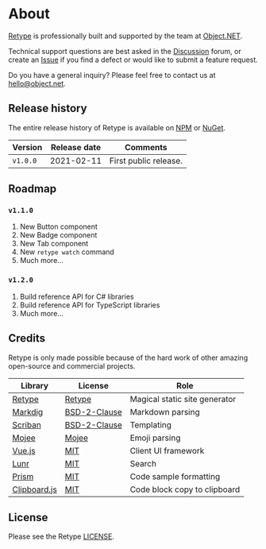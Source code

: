 # About

[Retype](https://retype.com/) is professionally built and supported by the team at [Object.NET](https://object.net).

Technical support questions are best asked in the [Discussion](https://github.com/retypeapp/retype/discussions) forum, or create an [Issue](https://github.com/retypeapp/retype/issues) if you find a defect or would like to submit a feature request.

Do you have a general inquiry? Please feel free to contact us at [hello@object.net](mailto:hello@object.net).

## Release history

The entire release history of Retype is available on [NPM](https://www.npmjs.com/package/retypeapp) or [NuGet](https://nuget.org/packages/retypeapp). 

Version | Release date | Comments
--- | --- | ---
`v1.0.0` | 2021-02-11 | First public release.

## Roadmap

### `v1.1.0`

1. New Button component
2. New Badge component
3. New Tab component
4. New `retype watch` command
5. Much more...

### `v1.2.0`

1. Build reference API for C# libraries
2. Build reference API for TypeScript libraries
3. Much more...

## Credits

Retype is only made possible because of the hard work of other amazing open-source and commercial projects. 

Library | License | Role
--- | --- | ---
[Retype](https://retype.com/) | [Retype](/LICENSE.md) | Magical static site generator
[Markdig](https://github.com/xoofx/markdig) | [BSD-2-Clause](https://github.com/xoofx/markdig/blob/master/license.txt) | Markdown parsing
[Scriban](https://github.com/scriban/scriban) | [BSD-2-Clause](https://github.com/scriban/scriban/blob/master/license.txt) | Templating
[Mojee](https://mojee.io) | [Mojee](https://docs.mojee.io/LICENSE/) | Emoji parsing
[Vue.js](https://vuejs.org/) | [MIT](https://github.com/vuejs/vue/blob/dev/LICENSE) | Client UI framework
[Lunr](http://lunrjs.com/) | [MIT](https://github.com/olivernn/lunr.js/blob/master/LICENSE) | Search
[Prism](https://prismjs.com/) | [MIT](https://github.com/PrismJS/prism/blob/master/LICENSE) | Code sample formatting
[Clipboard.js](https://clipboardjs.com) | [MIT](https://clipboardjs.com/) | Code block copy to clipboard

## License

Please see the Retype [LICENSE](LICENSE.md).